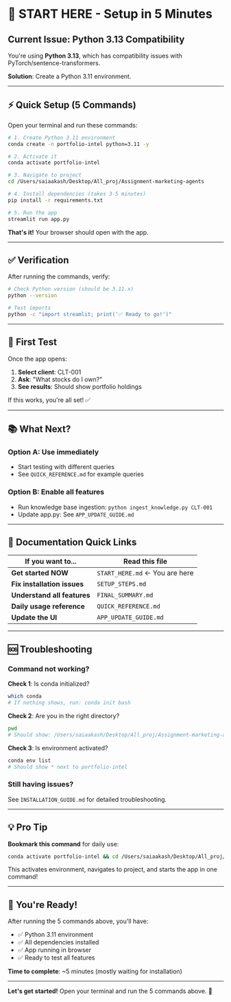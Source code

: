 # 🚀 START HERE - Setup in 5 Minutes

## Current Issue: Python 3.13 Compatibility

You're using **Python 3.13**, which has compatibility issues with PyTorch/sentence-transformers.

**Solution**: Create a Python 3.11 environment.

---

## ⚡ Quick Setup (5 Commands)

Open your terminal and run these commands:

```bash
# 1. Create Python 3.11 environment
conda create -n portfolio-intel python=3.11 -y

# 2. Activate it
conda activate portfolio-intel

# 3. Navigate to project
cd /Users/saiaakash/Desktop/All_proj/Assignment-marketing-agents

# 4. Install dependencies (takes 3-5 minutes)
pip install -r requirements.txt

# 5. Run the app
streamlit run app.py
```

**That's it!** Your browser should open with the app.

---

## ✅ Verification

After running the commands, verify:

```bash
# Check Python version (should be 3.11.x)
python --version

# Test imports
python -c "import streamlit; print('✅ Ready to go!')"
```

---

## 🎯 First Test

Once the app opens:

1. **Select client**: CLT-001
2. **Ask**: "What stocks do I own?"
3. **See results**: Should show portfolio holdings

If this works, you're all set! ✅

---

## 📚 What Next?

### Option A: Use immediately
- Start testing with different queries
- See `QUICK_REFERENCE.md` for example queries

### Option B: Enable all features
- Run knowledge base ingestion: `python ingest_knowledge.py CLT-001`
- Update app.py: See `APP_UPDATE_GUIDE.md`

---

## 📖 Documentation Quick Links

| If you want to... | Read this file |
|-------------------|----------------|
| **Get started NOW** | `START_HERE.md` ← You are here |
| **Fix installation issues** | `SETUP_STEPS.md` |
| **Understand all features** | `FINAL_SUMMARY.md` |
| **Daily usage reference** | `QUICK_REFERENCE.md` |
| **Update the UI** | `APP_UPDATE_GUIDE.md` |

---

## 🆘 Troubleshooting

### Command not working?

**Check 1**: Is conda initialized?
```bash
which conda
# If nothing shows, run: conda init bash
```

**Check 2**: Are you in the right directory?
```bash
pwd
# Should show: /Users/saiaakash/Desktop/All_proj/Assignment-marketing-agents
```

**Check 3**: Is environment activated?
```bash
conda env list
# Should show * next to portfolio-intel
```

### Still having issues?

See `INSTALLATION_GUIDE.md` for detailed troubleshooting.

---

## 💡 Pro Tip

**Bookmark this command** for daily use:

```bash
conda activate portfolio-intel && cd /Users/saiaakash/Desktop/All_proj/Assignment-marketing-agents && streamlit run app.py
```

This activates environment, navigates to project, and starts the app in one command!

---

## 🎉 You're Ready!

After running the 5 commands above, you'll have:

- ✅ Python 3.11 environment
- ✅ All dependencies installed
- ✅ App running in browser
- ✅ Ready to test all features

**Time to complete**: ~5 minutes (mostly waiting for installation)

---

**Let's get started!** Open your terminal and run the 5 commands above. 🚀
